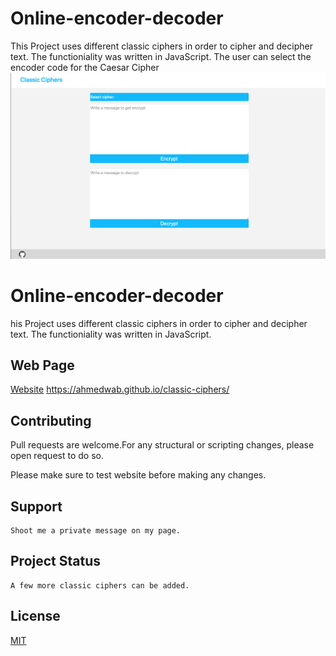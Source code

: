 # Online-encoder-decoder

This Project uses different classic ciphers in order to cipher and decipher text. 
The functioniality was written in JavaScript.
The user can select the encoder code for the Caesar Cipher
<img src="images/Web-image.png">

# Online-encoder-decoder
his Project uses different classic ciphers in order to cipher and decipher text. 
The functioniality was written in JavaScript.


## Web Page

 [Website](https://ahmedwab.github.io/classic-ciphers/) https://ahmedwab.github.io/classic-ciphers/



## Contributing
Pull requests are welcome.For any structural or scripting changes, please open request to do so.

Please make sure to test website before making any changes.
## Support 

```
Shoot me a private message on my page.
```
## Project Status 

```
A few more classic ciphers can be added.
```




## License
[MIT](/LICENSE)
